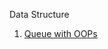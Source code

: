 Data Structure 
1. [Queue with OOPs](https://github.com/mouli-dutta/KU-MCA-2nd-Sem-Lab/blob/main/211.%20OOP%20Lab/Data%20Structures/OOP_Queue.cpp)

